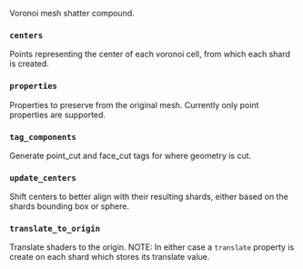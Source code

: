 Voronoi mesh shatter compound.


### `centers`
Points representing the center of each voronoi cell, from which each shard is created.

### `properties`
Properties to preserve from the original mesh. Currently only point properties are supported.

### `tag_components`
Generate point_cut and face_cut tags for where geometry is cut.

### `update_centers`
Shift centers to better align with their resulting shards, either based on the shards bounding box or sphere.

### `translate_to_origin`
Translate shaders to the origin. NOTE: In either case a `translate` property is create on each shard which stores its translate value.